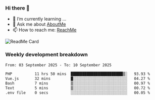 ### Hi there 👋

- 🌱 I’m currently learning ...
- 💬 Ask me about [AboutMe](https://www.itzcy.com/about)
- 📫 How to reach me: [ReachMe](https://www.itzcy.com/about)

![ReadMe Card](https://github-readme-stats-ten-gilt.vercel.app/api?username=SuperChenYun&show_icons=true&title_color=fff&icon_color=79ff97&text_color=9f9f9f&bg_color=151515&hide_border=true)

### Weekly development breakdown
<!--START_SECTION:waka-->

```txt
From: 03 September 2025 - To: 10 September 2025

PHP          11 hrs 50 mins  ███████████████████████▒░   93.93 %
Vue.js       32 mins         █░░░░░░░░░░░░░░░░░░░░░░░░   04.27 %
Bash         7 mins          ▒░░░░░░░░░░░░░░░░░░░░░░░░   00.97 %
Text         5 mins          ▒░░░░░░░░░░░░░░░░░░░░░░░░   00.72 %
.env file    0 secs          ░░░░░░░░░░░░░░░░░░░░░░░░░   00.05 %
```

<!--END_SECTION:waka-->

